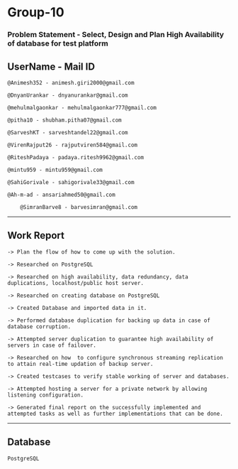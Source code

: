 # Group-10
### Problem Statement - Select, Design and Plan High Availability of database for test platform

## UserName - Mail ID
	@Animesh352 - animesh.giri2000@gmail.com

	@DnyanUrankar - dnyanurankar@gmail.com

	@mehulmalgaonkar - mehulmalgaonkar777@gmail.com

	@pitha10 - shubham.pitha07@gmail.com

	@SarveshKT - sarveshtandel22@gmail.com

	@VirenRajput26 - rajputviren584@gmail.com

	@RiteshPadaya - padaya.ritesh9962@gmail.com

	@mintu959 - mintu959@gmail.com

	@SahiGorivale - sahigorivale33@gmail.com

	@Ah-m-ad - ansariahmed50@gmail.com
        
        @SimranBarve8 - barvesimran@gmail.com
	
---------------------------------------------------
## Work Report

	-> Plan the flow of how to come up with the solution.

	-> Researched on PostgreSQL

	-> Researched on high availability, data redundancy, data duplications, localhost/public host server.

	-> Researched on creating database on PostgreSQL

	-> Created Database and imported data in it.

	-> Performed database duplication for backing up data in case of database corruption.

	-> Attempted server duplication to guarantee high availability of servers in case of failover.

	-> Researched on how  to configure synchronous streaming replication to attain real-time updation of backup server.

	-> Created testcases to verify stable working of server and databases.

	-> Attempted hosting a server for a private network by allowing listening configuration.

	-> Generated final report on the successfully implemented and attempted tasks as well as further implementations that can be done.

----------------------------------------------------------------------------------------------------------------------------------------

## Database
	PostgreSQL
